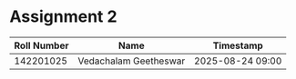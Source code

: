 # Assignment 2

| Roll Number | Name                  | Timestamp           |
|-------------|-----------------------|---------------------|
| 142201025   | Vedachalam Geetheswar | 2025-08-24 09:00    |

